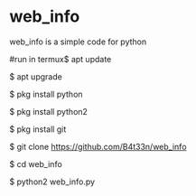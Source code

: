 # web_info

web_info is a simple code for python


#run in termux$ apt update

$ apt upgrade

$ pkg install python

$ pkg install python2

$ pkg install git

$ git clone https://github.com/B4t33n/web_info

$ cd web_info

$ python2 web_info.py







